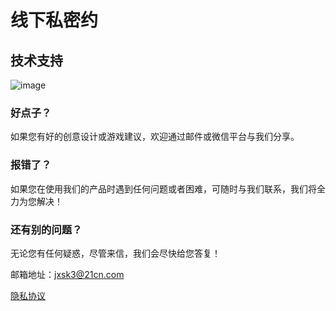 # 线下私密约

## 技术支持

 ![image](https://github.com/jxsk3/heisiyue/raw/master/call_man.png)

### 好点子？

如果您有好的创意设计或游戏建议，欢迎通过邮件或微信平台与我们分享。

### 报错了？

如果您在使用我们的产品时遇到任何问题或者困难，可随时与我们联系，我们将全力为您解决！

### 还有别的问题？

无论您有任何疑惑，尽管来信，我们会尽快给您答复！

邮箱地址：jxsk3@21cn.com

[隐私协议](https://raw.githubusercontent.com/jxsk3/heisiyue/master/privacy.cmd)
